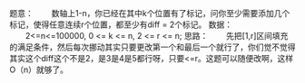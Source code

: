 
题意：
　　数轴上1-n，你已经在其中k个位置有了标记，问你至少需要添加几个标记，使得任意连续r个位置，都至少有diff = 2个标记。
数据：
　　2<=n<=100000, 0 <= k <= n, 2 <= r <= n;
思路：
　　先把[1,r]区间填充的满足条件，然后每次挪动其实只要更改第一个和最后一个就行了，你们觉不觉得其实这个diff这个不是2，是3是4是5都行呀，只要<=r。这题可以随便改啊，这样O（n）就够了。

